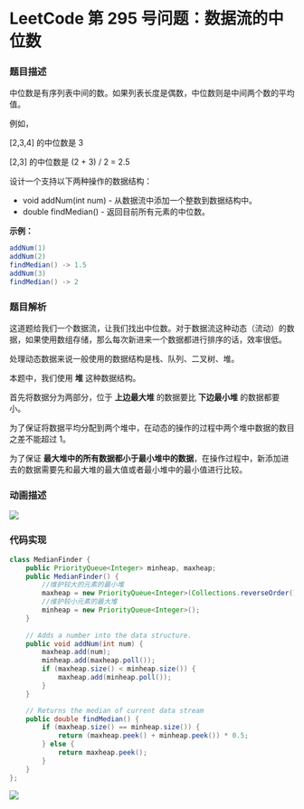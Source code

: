 # LeetCode 第 295 号问题：数据流的中位数

### 题目描述

中位数是有序列表中间的数。如果列表长度是偶数，中位数则是中间两个数的平均值。

例如，

[2,3,4] 的中位数是 3

[2,3] 的中位数是 (2 + 3) / 2 = 2.5

设计一个支持以下两种操作的数据结构：

- void addNum(int num) - 从数据流中添加一个整数到数据结构中。
- double findMedian() - 返回目前所有元素的中位数。

**示例：**

```java
addNum(1)
addNum(2)
findMedian() -> 1.5
addNum(3) 
findMedian() -> 2
```



### 题目解析

这道题给我们一个数据流，让我们找出中位数。对于数据流这种动态（流动）的数据，如果使用数组存储，那么每次新进来一个数据都进行排序的话，效率很低。

处理动态数据来说一般使用的数据结构是栈、队列、二叉树、堆。

本题中，我们使用 **堆** 这种数据结构。

首先将数据分为两部分，位于 **上边最大堆** 的数据要比 **下边最小堆** 的数据都要小。

为了保证将数据平均分配到两个堆中，在动态的操作的过程中两个堆中数据的数目之差不能超过 1。

为了保证 **最大堆中的所有数据都小于最小堆中的数据**，在操作过程中，新添加进去的数据需要先和最大堆的最大值或者最小堆中的最小值进行比较。

### 动画描述

![](../Animation/Animation.gif)

### 代码实现



```java
class MedianFinder {
    public PriorityQueue<Integer> minheap, maxheap;
    public MedianFinder() {
        //维护较大的元素的最小堆
        maxheap = new PriorityQueue<Integer>(Collections.reverseOrder());
        //维护较小元素的最大堆
        minheap = new PriorityQueue<Integer>();
    }
    
    // Adds a number into the data structure.
    public void addNum(int num) {
        maxheap.add(num);
        minheap.add(maxheap.poll());
        if (maxheap.size() < minheap.size()) {
            maxheap.add(minheap.poll());
        }
    }

    // Returns the median of current data stream
    public double findMedian() {
        if (maxheap.size() == minheap.size()) {
            return (maxheap.peek() + minheap.peek()) * 0.5;
        } else {
            return maxheap.peek();
        }
    }
};
```



![](../../Pictures/qrcode.jpg)